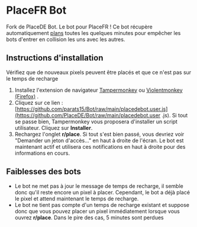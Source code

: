 # PlaceFR Bot
Fork de PlaceDE Bot.
Le bot pour PlaceFR ! Ce bot récupère automatiquement [plans](https://github.com/parats15/pixel) toutes les quelques minutes pour empêcher les bots d'entrer en collision les uns avec les autres.

## Instructions d'installation

Vérifiez que de nouveaux pixels peuvent être placés et que ce n'est pas sur le temps de recharge

1. Installez l'extension de navigateur [Tampermonkey](https://www.tampermonkey.net/) ou [Violentmonkey (Firefox)](https://addons.mozilla.org/en-US/firefox/addon/violentmonkey/) .
2. Cliquez sur ce lien : [https://github.com/parats15/Bot/raw/main/placedebot.user.js](https://github.com/PlaceDE/Bot/raw/main/placedebot.user .js). Si tout se passe bien, Tampermonkey vous proposera d'installer un script utilisateur. Cliquez sur **Installer**.
3. Rechargez l'onglet **r/place**. Si tout s'est bien passé, vous devriez voir "Demander un jeton d'accès..." en haut à droite de l'écran. Le bot est maintenant actif et utilisera ces notifications en haut à droite pour des informations en cours.

## Faiblesses des bots

- Le bot ne met pas à jour le message de temps de recharge, il semble donc qu'il reste encore un pixel à placer. Cependant, le bot a déjà placé le pixel et attend maintenant le temps de recharge.
- Le bot ne tient pas compte d'un temps de recharge existant et suppose donc que vous pouvez placer un pixel immédiatement lorsque vous ouvrez **r/place**. Dans le pire des cas, 5 minutes sont perdues 
